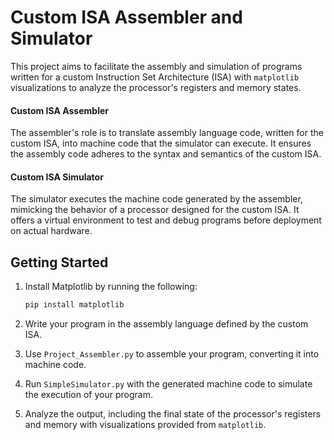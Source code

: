# Custom ISA Assembler and Simulator

This project aims to facilitate the assembly and simulation of programs written for a custom Instruction Set Architecture (ISA) with `matplotlib` visualizations to analyze the processor's registers and memory states.

#### Custom ISA Assembler 

The assembler's role is to translate assembly language code, written for the custom ISA, into machine code that the simulator can execute. It ensures the assembly code adheres to the syntax and semantics of the custom ISA.


#### Custom ISA Simulator 

The simulator executes the machine code generated by the assembler, mimicking the behavior of a processor designed for the custom ISA. It offers a virtual environment to test and debug programs before deployment on actual hardware.

## Getting Started
1. Install Matplotlib by running the following:
    
    ```bash
    pip install matplotlib
    ```
2. Write your program in the assembly language defined by the custom ISA.
3. Use `Project_Assembler.py` to assemble your program, converting it into machine code.
4. Run `SimpleSimulator.py` with the generated machine code to simulate the execution of your program.
5. Analyze the output, including the final state of the processor's registers and memory with visualizations provided from `matplotlib`.
